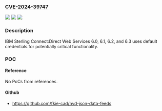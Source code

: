 ### [CVE-2024-39747](https://cve.mitre.org/cgi-bin/cvename.cgi?name=CVE-2024-39747)
![](https://img.shields.io/static/v1?label=Product&message=Sterling%20Connect%3ADirect%20Web%20Services&color=blue)
![](https://img.shields.io/static/v1?label=Version&message=6.0%2C%206.1%2C%206.2%2C%206.3%20&color=brightgreen)
![](https://img.shields.io/static/v1?label=Vulnerability&message=CWE-1392%3A%20Use%20of%20Default%20Credentials&color=brightgreen)

### Description

IBM Sterling Connect:Direct Web Services 6.0, 6.1, 6.2, and 6.3 uses default credentials for potentially critical functionality.

### POC

#### Reference
No PoCs from references.

#### Github
- https://github.com/fkie-cad/nvd-json-data-feeds

